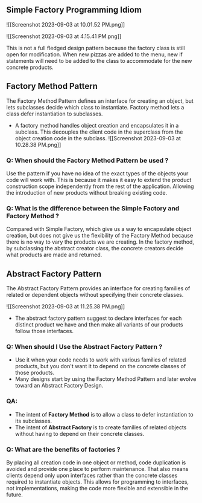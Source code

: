
## Simple Factory Programming Idiom

![[Screenshot 2023-09-03 at 10.01.52 PM.png]]

![[Screenshot 2023-09-03 at 4.15.41 PM.png]]

This is not a full fledged design pattern because the factory class is still open for modification. When new pizzas are added to the menu, new if statements will need to be added to the class to accommodate for the new concrete products.
## Factory Method Pattern
The Factory Method Pattern defines an interface for creating an object, but lets subclasses decide which class to instantiate. Factory method lets a class defer instantiation to subclasses.
* A factory method handles object creation and encapsulates it in a subclass. This decouples the client code in the superclass from the object creation code in the subclass.
![[Screenshot 2023-09-03 at 10.28.38 PM.png]]

### Q: When should the Factory Method Pattern be used ?
Use the pattern if you have no idea of the exact types of the objects your code will work with. This is because it makes it easy to extend the product construction scope independently from the rest of the application. Allowing the introduction of new products without breaking existing code.

### Q: What is the difference between the Simple Factory and Factory Method ?
Compared with Simple Factory, which give us a way to encapsulate object creation, but does not give us the flexibility of the Factory Method because there is no way to vary the products we are creating. In the factory method, by subclassing the abstract creator class, the concrete creators decide what products are made and returned.

## Abstract Factory Pattern
The Abstract Factory Pattern provides an interface for creating families of related or dependent objects without specifying their concrete classes.

![[Screenshot 2023-09-03 at 11.25.38 PM.png]]
* The abstract factory pattern suggest to declare interfaces for each distinct product we have and then make all variants of our products follow those interfaces.

### Q: When should I Use the Abstract Factory Pattern ?
* Use it when your code needs to work with various families of related products, but you don't want it to depend on the concrete classes of those products.
* Many designs start by using the Factory Method Pattern and later evolve toward an Abstract Factory Design.

### QA:
* The intent of **Factory Method** is to allow a class to defer instantiation to its subclasses.
* The intent of **Abstract Factory** is to create families of related objects without having to depend on their concrete classes.

### Q: What are the benefits of factories ?
By placing all creation code in one object or method, code duplication is avoided and provide one place to perform maintenance. That also means clients depend only upon interfaces rather than the concrete classes required to instantiate objects. This allows for programming to interfaces, not implementations, making the code more flexible and extensible in the future.